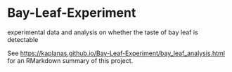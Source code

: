 # Bay-Leaf-Experiment
experimental data and analysis on whether the taste of bay leaf is detectable

See https://kaplanas.github.io/Bay-Leaf-Experiment/bay_leaf_analysis.html for an RMarkdown summary of this project.
